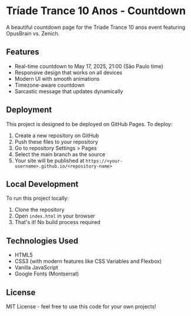 # Tríade Trance 10 Anos - Countdown

A beautiful countdown page for the Tríade Trance 10 anos event featuring OpusBrain vs. Zenich.

## Features

- Real-time countdown to May 17, 2025, 21:00 (São Paulo time)
- Responsive design that works on all devices
- Modern UI with smooth animations
- Timezone-aware countdown
- Sarcastic message that updates dynamically

## Deployment

This project is designed to be deployed on GitHub Pages. To deploy:

1. Create a new repository on GitHub
2. Push these files to your repository
3. Go to repository Settings > Pages
4. Select the main branch as the source
5. Your site will be published at `https://<your-username>.github.io/<repository-name>`

## Local Development

To run this project locally:

1. Clone the repository
2. Open `index.html` in your browser
3. That's it! No build process required

## Technologies Used

- HTML5
- CSS3 (with modern features like CSS Variables and Flexbox)
- Vanilla JavaScript
- Google Fonts (Montserrat)

## License

MIT License - feel free to use this code for your own projects! 